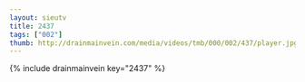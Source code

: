 ```yaml
--- 
layout: sieutv
title: 2437
tags: ["002"]
thumb: http://drainmainvein.com/media/videos/tmb/000/002/437/player.jpg
---
```

{% include drainmainvein key="2437" %} 
